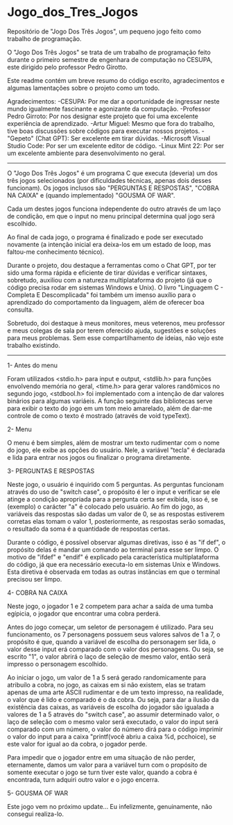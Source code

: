 # Jogo_dos_Tres_Jogos
Repositório de "Jogo Dos Três Jogos", um pequeno jogo feito como trabalho de programação.

O "Jogo Dos Três Jogos" se trata de um trabalho de programação feito durante o primeiro semestre de engenhara de computação no CESUPA, este dirigido pelo professor Pedro Girotto.

Este readme contém um breve resumo do código escrito, agradecimentos e algumas lamentações sobre o projeto como um todo.

Agradecimentos: 
-CESUPA: Por me dar a oportunidade de ingressar neste mundo igualmente fascinante e agonizante da computação.
-Professor Pedro Girroto: Por nos designar este projeto que foi uma excelente experiência de aprendizado.
-Artur Miguel: Mesmo que fora do trabalho, tive boas discussões sobre códigos para executar nossos projetos.
-"Gepeto" (Chat GPT): Ser excelente em tirar dúvidas.
-Microsoft Visual Studio Code: Por ser um excelente editor de código.
-Linux Mint 22: Por ser um excelente ambiente para desenvolvimento no geral.

---------------------------------------------------------------------------------------------------------

O "Jogo Dos Três Jogos" é um programa C que executa (deveria) um dos três jogos selecionados (por dificuldades técnicas, apenas dois desses funcionam). Os jogos inclusos são "PERGUNTAS E RESPOSTAS", "COBRA NA CAIXA" e (quando implementado) "GOUSMA OF WAR".

Cada um destes jogos funciona independente do outro através de um laço de condição, em que o input no menu principal determina qual jogo será escolhido.

Ao final de cada jogo, o programa é finalizado e pode ser executado novamente (a intenção inicial era deixa-los em um estado de loop, mas faltou-me conhecimento técnico).

Durante o projeto, dou destaque a ferramentas como o Chat GPT, por ter sido uma forma rápida e eficiente de tirar dúvidas e verificar sintaxes, sobretudo, auxiliou com a natureza multiplataforma do projeto (já que o código precisa rodar em sistemas Windows e Unix). O livro "Linguagem C - Completa E Descomplicada" foi também um imenso auxílio para o aprendizado do comportamento da linguagem, além de oferecer boa consulta.

Sobretudo, doi destaque à meus monitores, meus veterenos, meu professor e meus colegas de sala por terem oferecido ajuda, sugestões e soluções para meus problemas. Sem esse compartilhamento de ideias, não vejo este trabalho existindo.

---------------------------------------------------------------------------------------------------------
1- Antes do menu

Foram utilizados <stdio.h> para input e output, <stdlib.h> para funções envolvendo memória no geral, <time.h> para gerar valores randômicos no segundo jogo, <stdbool.h> foi implementado com a intenção de dar valores binários para algumas variáeis. A função seguinte das bibliotecas serve para exibir o texto do jogo em um tom meio amarelado, além de dar-me controle de como o texto é mostrado (através de void typeText).

2- Menu

O menu é bem simples, além de mostrar um texto rudimentar com o nome do jogo, ele exibe as opções do usuário. Nele, a variável "tecla" é declarada e lida para entrar nos jogos ou finalizar o programa diretamente.

3- PERGUNTAS E RESPOSTAS

Neste jogo, o usuário é inquirido com 5 perguntas. As perguntas funcionam através do uso de "switch case", o propósito é ler o input e verificar se ele atinge a condição apropriada para a pergunta certa ser exibida, isso é, se (exemplo) o carácter "a" é colocado pelo usuário. Ao fim do jogo, as variáveis das respostas são dadas um valor de 0, se as respostas estiverem corretas elas tomam o valor 1, posteriormente, as respostas serão somadas, o resultado da soma é a quantidade de respostas certas.

Durante o código, é possível observar algumas diretivas, isso é as "if def", o propósito delas é mandar um comando ao terminal para esse ser limpo. O motivo de "ifdef" e "endif" é explicado pela característica multiplataforma do código, já que era necessário executa-lo em sistemas Unix e Windows. Esta diretiva é observada em todas as outras instâncias em que o terminal precisou ser limpo.

4- COBRA NA CAIXA

Neste jogo, o jogador 1 e 2 competem para achar a saída de uma tumba egípicia, o jogador que encontrar uma cobra perderá.

Antes do jogo começar, um seletor de personagem é utilizado. Para seu funcionamento, os 7 personagens possuem seus valores salvos de 1 a 7, o propósito é que, quando a variável de escolha do personagem ser lida, o valor desse input erá comparado com o valor dos personagens. Ou seja, se escrito "1", o valor abrirá o laço de seleção de mesmo valor, então será impresso o personagem escolhido.


Ao iniciar o jogo, um valor de 1 a 5 será gerado randomicamente para atribuílo a cobra, no jogo, as caixas em si não existem, elas se tratam apenas de uma arte ASCII rudimentar e de um texto impresso, na realidade, o valor que é lido e comparado é o da cobra. Ou seja, para dar a ilusão da existência das caixas, as variáveis de escolha do jogador são igualada a valores de 1 a 5 através do "switch case", ao assumir determinado valor, o laço de seleção com o mesmo valor será executado, o valor do input será comparado com um número, o valor do número dirá para o código imprimir o valor do input para a caixa "printf(você abriu a caixa %d, pcchoice), se este valor for igual ao da cobra, o jogador perde.

Para impedir que o jogador entre em uma situação de não perder, eternamente, damos um valor para a variável turn com o propósito de somente executar o jogo se turn tiver este valor, quando a cobra é encontrada, turn adquiri outro valor e o jogo encerra.

5- GOUSMA OF WAR

Este jogo vem no próximo update... Eu infelizmente, genuinamente, não consegui realiza-lo.
